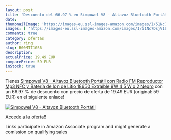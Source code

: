 ```yaml
---
layout: post
title: 'Descuento del 66.97 % en Simpowel V8 - Altavoz Bluetooth Portátil'
date: 
thumbnailImage: 'https://images-eu.ssl-images-amazon.com/images/I/51Nc7DsjV1L._SL200_.jpg'
images: [ 'https://images-eu.ssl-images-amazon.com/images/I/51Nc7DsjV1L._SL200_.jpg' ]
comments: true
category: ofertas
author: ring
slug: B00MTI1GS6
description:
actualPrice: 19.49 EUR
comparePrice: 59 EUR
inStock: true
---
```


Tienes [Simpowel V8 - Altavoz Bluetooth Portátil con Radio FM  Reproductor Mp3  NFC y Batería de Ion de Litio 18650 Extraíble   9W  4 5 W x 2   Negro](https://www.amazon.es/dp/B00MTI1GS6/?tag=tolees-21) con un 66.97 % de descuento con precio de oferta de 19.49 EUR (original: 59 EUR) en el siguiente enlace!

[![Simpowel V8 - Altavoz Bluetooth Portátil](https://images-eu.ssl-images-amazon.com/images/I/51Nc7DsjV1L._SL200_.jpg)](https://www.amazon.es/dp/B00MTI1GS6/?tag=tolees-21)

[Accede a la oferta!!](https://www.amazon.es/dp/B00MTI1GS6/?tag=tolees-21)

Links participate in Amazon Associate program and might generate a comission on qualifying sales


